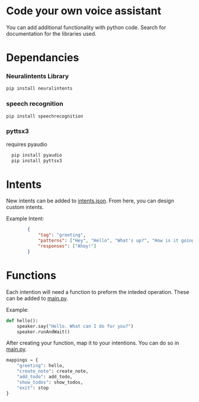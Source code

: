 # Code your own voice assistant
You can add additional functionality with python code. Search for documentation for the libraries used. 


# Dependancies

### Neuralintents Library
``` bash 
pip install neuralintents 
```

### speech recognition
``` bash 
pip install speechrecognition
```

### pyttsx3
requires pyaudio
``` bash
  pip install pyaudio
  pip install pyttsx3
```

# Intents
New intents can be added to <a href="https://github.com/mjohnson7cd/AI-voice-assistant/blob/main/intents.json">intents.json</a>. From here, you can design custom intents. 

Example Intent:
``` json
        {
            "tag": "greeting",
            "patterns": ["Hey", "Hello", "What's up?", "How is it going?", "Hi", "Good day", "Ahoy"],
            "responses": ["Ahoy!"]
        }
```

# Functions
Each intention will need a function to preform the inteded operation. These can be added to <a href="https://github.com/mjohnson7cd/AI-voice-assistant/blob/main/main.py">main.py</a>.

Example:
``` python
def hello():
    speaker.say("Hello. What can I do for you?")
    speaker.runAndWait()
```
After creating your function, map it to your intentions. You can do so in <a href="https://github.com/mjohnson7cd/AI-voice-assistant/blob/e89fc1140e990dac564b9f9a1d2b7b2f15c6146d/main.py#L100-L106">main.py</a>.
``` python
mappings = {
    "greeting": hello,
    "create_note": create_note,
    "add_todo": add_todo,
    "show_todos": show_todos,
    "exit": stop
}
```

